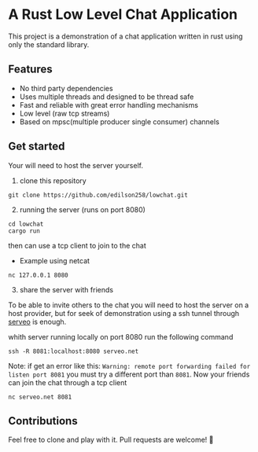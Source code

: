# A Rust Low Level Chat Application

This project is a demonstration of a chat application written in rust using only the standard library.

## Features
- No third party dependencies
- Uses multiple threads and designed to be thread safe
- Fast and reliable with great error handling mechanisms 
- Low level (raw tcp streams)
- Based on mpsc(multiple producer single consumer) channels

## Get started
Your will need to host the server yourself.
1. clone this repository 
```shell
git clone https://github.com/edilson258/lowchat.git
```

2. running the server (runs on port 8080)
```shell
cd lowchat
cargo run
```
then can use a tcp client to join to the chat

- Example using netcat
```shell
nc 127.0.0.1 8080
```

3. share the server with friends

To be able to invite others to the chat you will need to host the server on a host provider, but for seek of demonstration using
a ssh tunnel through [serveo](https://serveo.net/) is enough.

whith server running locally on port 8080 run the following command
```shell
ssh -R 8081:localhost:8080 serveo.net
```

Note: if get an error like this: `Warning: remote port forwarding failed for listen port 8081` you must try a different port than `8081`.
Now your friends can join the chat through a tcp client 

```shell
nc serveo.net 8081
```

## Contributions 
Feel free to clone and play with it. Pull requests are welcome! 💯
